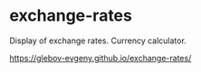 # exchange-rates
Display of exchange rates. Currency calculator.

https://glebov-evgeny.github.io/exchange-rates/
